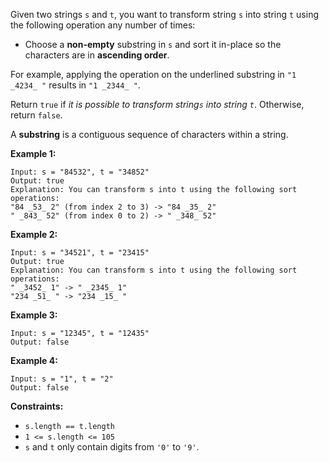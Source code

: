 Given two strings `s` and `t`, you want to transform string `s` into string
`t` using the following operation any number of times:

  * Choose a **non-empty** substring in `s` and sort it in-place so the characters are in  **ascending order**.

For example, applying the operation on the underlined substring in `"1 _4234_
"` results in `"1 _2344_ "`.

Return `true` if _it is possible to transform string`s` into string `t`_.
Otherwise, return `false`.

A **substring**  is a contiguous sequence of characters within a string.



**Example 1:**

    
    
    Input: s = "84532", t = "34852"
    Output: true
    Explanation: You can transform s into t using the following sort operations:
    "84 _53_ 2" (from index 2 to 3) -> "84 _35_ 2"
    " _843_ 52" (from index 0 to 2) -> " _348_ 52"
    

**Example 2:**

    
    
    Input: s = "34521", t = "23415"
    Output: true
    Explanation: You can transform s into t using the following sort operations:
    " _3452_ 1" -> " _2345_ 1"
    "234 _51_ " -> "234 _15_ "
    

**Example 3:**

    
    
    Input: s = "12345", t = "12435"
    Output: false
    

**Example 4:**

    
    
    Input: s = "1", t = "2"
    Output: false
    



**Constraints:**

  * `s.length == t.length`
  * `1 <= s.length <= 105`
  * `s` and `t` only contain digits from `'0'` to `'9'`.

